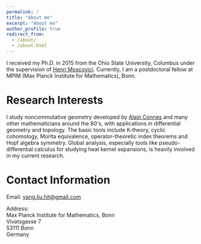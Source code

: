 ```yaml
---
permalink: /
title: "About me"
excerpt: "About me"
author_profile: true
redirect_from: 
  - /about/
  - /about.html
---
```




I received my Ph.D. in 2015 from the Ohio State University, Columbus under the
  supervision of [Henri
  Moscovici](https://www.genealogy.math.ndsu.nodak.edu/id.php?id=11648).
  Currently, I am a  postdoctoral fellow  at MPIM (Max Planck Institute for
  Mathematics), Bonn.

Research Interests
======
I study noncommutative geometry developed by [Alain Connes][conneshp] and many other mathematicians around the 80's, with applications in differential geometry and topology. The basic tools include K-theory, cyclic cohomology, Morita equivalence, operator-theoretic index theorems and Hopf algebra symmetry. 
Global analysis, especially tools like  pseudo-differential calculus for
studying heat kernel expansions, is heavily involved in my current research.

Contact Information
======
Email: yang.liu.hit@gmail.com


Address:  
Max Planck Institute for Mathematics, Bonn  
Vivatsgasse 7  
53111 Bonn  
Germany  

[conneshp]: http://www.alainconnes.org/en/  



